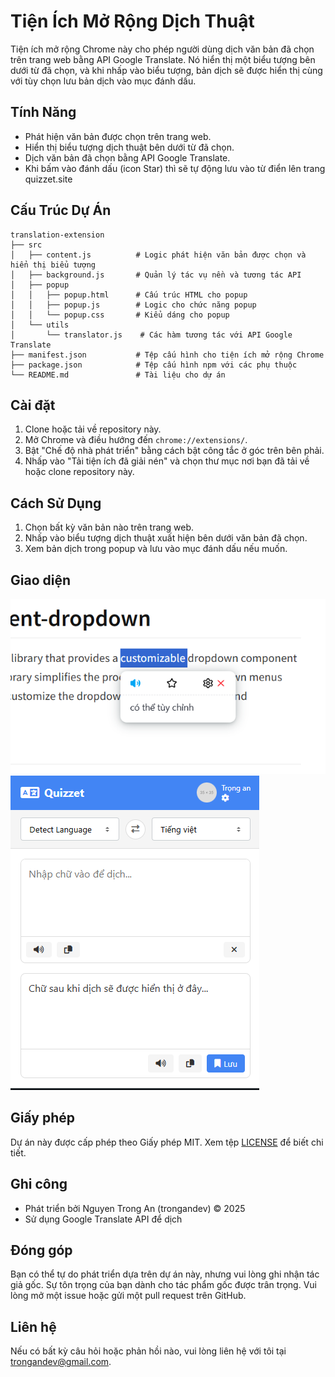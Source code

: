# Tiện Ích Mở Rộng Dịch Thuật

Tiện ích mở rộng Chrome này cho phép người dùng dịch văn bản đã chọn trên trang web bằng API Google Translate. Nó hiển thị một biểu tượng bên dưới từ đã chọn, và khi nhấp vào biểu tượng, bản dịch sẽ được hiển thị cùng với tùy chọn lưu bản dịch vào mục đánh dấu.

## Tính Năng

-   Phát hiện văn bản được chọn trên trang web.
-   Hiển thị biểu tượng dịch thuật bên dưới từ đã chọn.
-   Dịch văn bản đã chọn bằng API Google Translate.
-   Khi bấm vào đánh dấu (icon Star) thì sẽ tự động lưu vào từ điển lên trang quizzet.site

## Cấu Trúc Dự Án

```
translation-extension
├── src
│   ├── content.js          # Logic phát hiện văn bản được chọn và hiển thị biểu tượng
│   ├── background.js       # Quản lý tác vụ nền và tương tác API
│   ├── popup
│   │   ├── popup.html      # Cấu trúc HTML cho popup
│   │   ├── popup.js        # Logic cho chức năng popup
│   │   └── popup.css       # Kiểu dáng cho popup
│   └── utils
│       └── translator.js    # Các hàm tương tác với API Google Translate
├── manifest.json           # Tệp cấu hình cho tiện ích mở rộng Chrome
├── package.json            # Tệp cấu hình npm với các phụ thuộc
└── README.md               # Tài liệu cho dự án
```

## Cài đặt

1. Clone hoặc tải về repository này.
2. Mở Chrome và điều hướng đến `chrome://extensions/`.
3. Bật "Chế độ nhà phát triển" bằng cách bật công tắc ở góc trên bên phải.
4. Nhấp vào "Tải tiện ích đã giải nén" và chọn thư mục nơi bạn đã tải về hoặc clone repository này.

## Cách Sử Dụng

1. Chọn bất kỳ văn bản nào trên trang web.
2. Nhấp vào biểu tượng dịch thuật xuất hiện bên dưới văn bản đã chọn.
3. Xem bản dịch trong popup và lưu vào mục đánh dấu nếu muốn.

## Giao diện

<img src="screenshots/img1.png"/>
<img src="screenshots/img2.png"/>

## Giấy phép

Dự án này được cấp phép theo Giấy phép MIT. Xem tệp [LICENSE](LICENSE) để biết chi tiết.

## Ghi công

-   Phát triển bởi Nguyen Trong An (trongandev) © 2025
-   Sử dụng Google Translate API để dịch

## Đóng góp

Bạn có thể tự do phát triển dựa trên dự án này, nhưng vui lòng ghi nhận tác giả gốc. Sự tôn trọng của bạn dành cho tác phẩm gốc được trân trọng. Vui lòng mở một issue hoặc gửi một pull request trên GitHub.

## Liên hệ

Nếu có bất kỳ câu hỏi hoặc phản hồi nào, vui lòng liên hệ với tôi tại trongandev@gmail.com.
